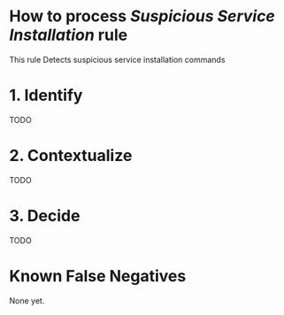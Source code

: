 # How to process *Suspicious Service Installation* rule
This rule Detects suspicious service installation commands

# 1. Identify
TODO

# 2. Contextualize
TODO

# 3. Decide
TODO

# Known False Negatives
None yet.
